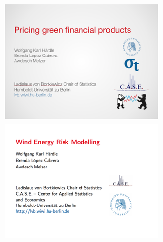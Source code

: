 [![Presentation title page](talk.png)](https://github.com/awdesch/TALKS/raw/master/Pricing_Green_Financial_Products_WKH_BLC_AMZ.pdf)

[![Presentation title page](talk2.png)](https://github.com/awdesch/TALKS/raw/master/20160420_WKH_BLC_AMZ_WERM.pdf)
